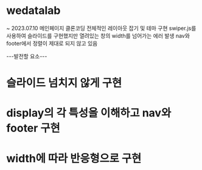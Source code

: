 # wedatalab

~ 2023.07.10
메인페이지 클론코딩
전체적인 레이아웃 잡기 및 테마 구현
swiper.js를 사용하여 슬라이드를 구현했지만 열려있는 창의 width를 넘어가는 에러 발생
nav와 footer에서 정렬이 제대로 되지 않고 있음

---발전할 요소---
# 슬라이드 넘치지 않게 구현
# display의 각 특성을 이해하고 nav와 footer 구현
# width에 따라 반응형으로 구현
